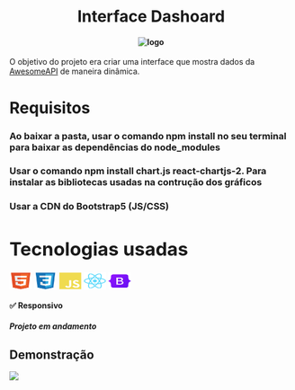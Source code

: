 <h1 align="center">Interface Dashoard</h1>

<h4 align="center">
  <img src="https://github.com/Lipessousa/Interface_Dashboard/blob/main/Interface_Dashboard/images/Wiso.gif" alt="logo" height="120"/>
</h4>

<p>
  O objetivo do projeto era criar uma interface que mostra dados da <a href="https://docs.awesomeapi.com.br/api-de-moedas">AwesomeAPI</a> de maneira dinâmica.
</p>

<h1>Requisitos</h1>
<h3>Ao baixar a pasta, usar o comando npm install no seu terminal para baixar as dependências do node_modules<h3/>
<h3>Usar o comando npm  install chart.js react-chartjs-2. Para instalar as bibliotecas usadas na contrução dos gráficos</h3>
<h3>Usar a CDN do Bootstrap5 (JS/CSS)<h3/>

<div style="display:inline_block">
  <h1>Tecnologias usadas</h1>
  <img align="center" alt="HTML" height="30" width="40" src="https://raw.githubusercontent.com/devicons/devicon/master/icons/html5/html5-original.svg"/>
  <img align="center" alt="CSS"  height="30" width="40" src="https://raw.githubusercontent.com/devicons/devicon/master/icons/css3/css3-original.svg"/>
  <img align="center" alt="JavaScript" height="30" width="40" src="https://raw.githubusercontent.com/devicons/devicon/master/icons/javascript/javascript-plain.svg"/>
  <img align="center" alt="React" height="30" width="40" src="https://raw.githubusercontent.com/devicons/devicon/master/icons/react/react-original.svg"/>
  <img align="center" alt="React" height="30" width="40" src="https://raw.githubusercontent.com/devicons/devicon/master/icons/bootstrap/bootstrap-original.svg"/>
</div>

<h4>✅ Responsivo</h4>

<h5>Projeto em andamento </h5>

<h2>Demonstração</h2>
<img src="https://github.com/Lipessousa/Interface_Dashboard/blob/main/Interface_Dashboard/images/dashboard_print.PNG" />

